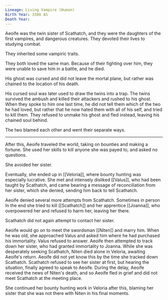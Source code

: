 ```yaml
---
Lineage: Living Vampire (Human)
Birth Year: 3386 AS
Death Year:
---
```


Aeoife was the twin sister of Scathatch, and they were the daughters of the first vampires, and dangerous creatures. They devoted their lives to studying combat.

They inherited some vampiric traits.

They both loved the same man. Because of their fighting over him, they were unable to save him in a battle, and he died.

His ghost was cursed and did not leave the mortal plane, but rather was chained to the location of his death. 

His cursed soul was later used to draw the twins into a trap. The twins survived the ambush and killed their attackers and rushed to his ghost. When they spoke to him one last time, he did not tell them which of the two he had loved, but rather that he now hated them with all of his self, and tried to kill them. They refused to unmake his ghost and fled instead, leaving his chained soul behind.

The two blamed each other and went their separate ways.

---

After this, Aeoife traveled the world, taking on bounties and making a fortune. She used her skills to kill anyone she was payed to, and asked no questions. 

She avoided her sister. 

Eventually, she ended up in [[Veloria]], where bounty hunting was especially lucrative. She met and intensely disliked [[Valus]], who had been taught by Scathatch, and came bearing a message of reconciliation from her sister, which she denied, sending him back to tell Scathatch.

Aeoife denied several more attempts from Scathatch. Sometimes in person In the end she tried to kill [[Scathatch]] and her apprentice [[Joanna]], who overpowered her and refused to harm her, leaving her there.

Scathatch did not again attempt to contact her sister.

Aeoife would go on to meet the swordsman [[Niten]] and marry him. When he was old, she approached Valus and asked him where he had purchased his immortality. Valus refused to answer. Aeoife then attempted to track down her sister, who had granted immortality to Joanna. While she was desperately seeking Scathatch, Niten died alone in Veloria, awaiting Aeoife's return. Aeoife did not yet know this by the time she tracked down Scathatch. Scathatch refused to see her sister at first, but hearing the situation, finally agreed to speak to Aeoife. During the delay, Aeoife received the news of Niten's death, and so Aeoife fled in grief and did not meet Scathatch at the meeting place.

She continued her bounty hunting work in Veloria after this, blaming her sister that she was not there with Niten in his final moments. 